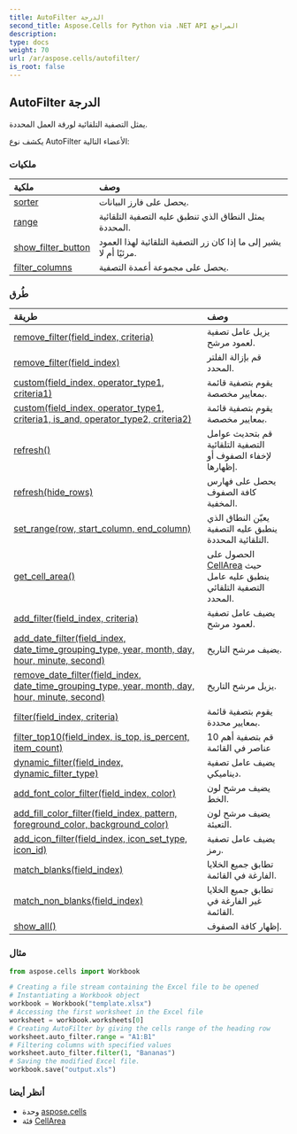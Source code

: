 ```yaml
---
title: AutoFilter الدرجة
second_title: Aspose.Cells for Python via .NET API المراجع
description:
type: docs
weight: 70
url: /ar/aspose.cells/autofilter/
is_root: false
---
```

##  AutoFilter الدرجة
يمثل التصفية التلقائية لورقة العمل المحددة.



يكشف نوع AutoFilter الأعضاء التالية:

###  ملكيات
| ملكية| وصف|
| :- | :- |
| [sorter](/cells/python-net/ar/aspose.cells/autofilter/sorter) | يحصل على فارز البيانات.|
| [range](/cells/python-net/ar/aspose.cells/autofilter/range) | يمثل النطاق الذي تنطبق عليه التصفية التلقائية المحددة.|
| [show_filter_button](/cells/python-net/ar/aspose.cells/autofilter/show_filter_button) | يشير إلى ما إذا كان زر التصفية التلقائية لهذا العمود مرئيًا أم لا.|
| [filter_columns](/cells/python-net/ar/aspose.cells/autofilter/filter_columns) | يحصل على مجموعة أعمدة التصفية.|


###  طُرق
| طريقة| وصف|
| :- | :- |
| [remove_filter(field_index, criteria)](/cells/python-net/ar/aspose.cells/autofilter/remove_filter/#int-str) |يزيل عامل تصفية لعمود مرشح.|
| [remove_filter(field_index)](/cells/python-net/ar/aspose.cells/autofilter/remove_filter/#int) | قم بإزالة الفلتر المحدد.|
| [custom(field_index, operator_type1, criteria1)](/cells/python-net/ar/aspose.cells/autofilter/custom/#int-FilterOperatorType-any) | يقوم بتصفية قائمة بمعايير مخصصة.|
| [custom(field_index, operator_type1, criteria1, is_and, operator_type2, criteria2)](/cells/python-net/ar/aspose.cells/autofilter/custom/#int-FilterOperatorType-any-bool-FilterOperatorType-any) | يقوم بتصفية قائمة بمعايير مخصصة.|
| [refresh()](/cells/python-net/ar/aspose.cells/autofilter/refresh/#) | قم بتحديث عوامل التصفية التلقائية لإخفاء الصفوف أو إظهارها.|
| [refresh(hide_rows)](/cells/python-net/ar/aspose.cells/autofilter/refresh/#bool) | يحصل على فهارس كافة الصفوف المخفية.|
| [set_range(row, start_column, end_column)](/cells/python-net/ar/aspose.cells/autofilter/set_range/#int-int-int) | يعيّن النطاق الذي ينطبق عليه التصفية التلقائية المحددة.|
| [get_cell_area()](/cells/python-net/ar/aspose.cells/autofilter/get_cell_area/#) | الحصول على [CellArea](/cells/python-net/ar/aspose.cells/cellarea) حيث ينطبق عليه عامل التصفية التلقائي المحدد.|
| [add_filter(field_index, criteria)](/cells/python-net/ar/aspose.cells/autofilter/add_filter/#int-str) | يضيف عامل تصفية لعمود مرشح.|
| [add_date_filter(field_index, date_time_grouping_type, year, month, day, hour, minute, second)](/cells/python-net/ar/aspose.cells/autofilter/add_date_filter/#int-DateTimeGroupingType-int-int-int-int-int-int) | يضيف مرشح التاريخ.|
| [remove_date_filter(field_index, date_time_grouping_type, year, month, day, hour, minute, second)](/cells/python-net/ar/aspose.cells/autofilter/remove_date_filter/#int-DateTimeGroupingType-int-int-int-int-int-int) | يزيل مرشح التاريخ.|
| [filter(field_index, criteria)](/cells/python-net/ar/aspose.cells/autofilter/filter/#int-str) | يقوم بتصفية قائمة بمعايير محددة.|
| [filter_top10(field_index, is_top, is_percent, item_count)](/cells/python-net/ar/aspose.cells/autofilter/filter_top10/#int-bool-bool-int) | قم بتصفية أهم 10 عناصر في القائمة|
| [dynamic_filter(field_index, dynamic_filter_type)](/cells/python-net/ar/aspose.cells/autofilter/dynamic_filter/#int-DynamicFilterType) | يضيف عامل تصفية ديناميكي.|
| [add_font_color_filter(field_index, color)](/cells/python-net/ar/aspose.cells/autofilter/add_font_color_filter/#int-CellsColor) | يضيف مرشح لون الخط.|
| [add_fill_color_filter(field_index, pattern, foreground_color, background_color)](/cells/python-net/ar/aspose.cells/autofilter/add_fill_color_filter/#int-BackgroundType-CellsColor-CellsColor) | يضيف مرشح لون التعبئة.|
| [add_icon_filter(field_index, icon_set_type, icon_id)](/cells/python-net/ar/aspose.cells/autofilter/add_icon_filter/#int-IconSetType-int) | يضيف عامل تصفية رمز.|
| [match_blanks(field_index)](/cells/python-net/ar/aspose.cells/autofilter/match_blanks/#int) | تطابق جميع الخلايا الفارغة في القائمة.|
| [match_non_blanks(field_index)](/cells/python-net/ar/aspose.cells/autofilter/match_non_blanks/#int) | تطابق جميع الخلايا غير الفارغة في القائمة.|
| [show_all()](/cells/python-net/ar/aspose.cells/autofilter/show_all/#) | إظهار كافة الصفوف.|



###  مثال

```python
from aspose.cells import Workbook

# Creating a file stream containing the Excel file to be opened
# Instantiating a Workbook object
workbook = Workbook("template.xlsx")
# Accessing the first worksheet in the Excel file
worksheet = workbook.worksheets[0]
# Creating AutoFilter by giving the cells range of the heading row
worksheet.auto_filter.range = "A1:B1"
# Filtering columns with specified values
worksheet.auto_filter.filter(1, "Bananas")
# Saving the modified Excel file.
workbook.save("output.xls")

```

###  أنظر أيضا
* وحدة [aspose.cells](..)
* فئة [CellArea](/cells/python-net/ar/aspose.cells/cellarea)
